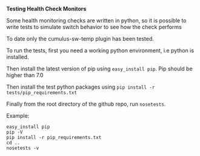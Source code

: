**Testing Health Check Monitors**

Some health monitoring checks are written in python, so it is possible to write
tests to simulate switch behavior to see how the check performs

To date only the cumulus-sw-temp plugin has been tested.

To run the tests, first you need a working python environment, i.e python is
installed.

Then install the latest version of pip using ``easy_install pip``. Pip should be
higher than 7.0

Then install the test python packages using ``pip install -r tests/pip_requirements.txt``

Finally from the root directory of the github repo, run ``nosetests``.

Example:

```
easy_install pip
pip -V
pip install -r pip_requirements.txt
cd ..
nosetests -v
```

